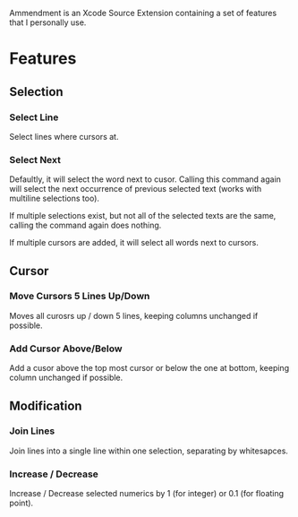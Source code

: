 Ammendment is an Xcode Source Extension containing a set of features that I personally use.

# Features

## Selection

### Select Line 

Select lines where cursors at.

### Select Next

Defaultly, it will select the word next to cusor. Calling this command again will select the next occurrence of previous selected text (works with multiline selections too).

If multiple selections exist, but not all of the selected texts are the same, calling the command again does nothing.

If multiple cursors are added, it will select all words next to cursors.

## Cursor

### Move Cursors 5 Lines Up/Down

Moves all curosrs up / down 5 lines, keeping columns unchanged if possible. 

### Add Cursor Above/Below

Add a cusor above the top most cursor or below the one at bottom, keeping column unchanged if possible. 

## Modification

### Join Lines

Join lines into a single line within one selection, separating by whitesapces.

### Increase / Decrease

Increase / Decrease selected numerics by 1 (for integer) or 0.1 (for floating point).
